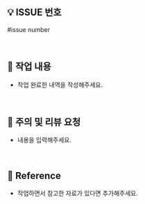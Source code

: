 ## 💡 ISSUE 번호

#issue number

<br/>

## 🔎 작업 내용

- 작업 완료한 내역을 작성해주세요.

<br/>

## 📢 주의 및 리뷰 요청

- 내용을 입력해주세요.

<br/>

## 🔗 Reference

- 작업하면서 참고한 자료가 있다면 추가해주세요.
